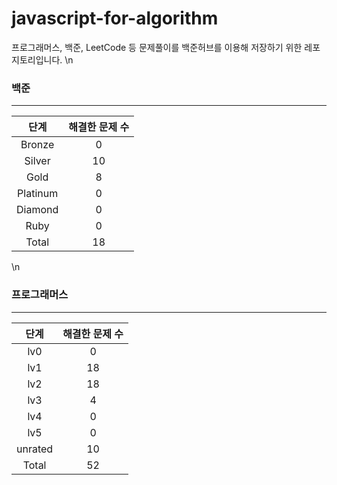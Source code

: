 
# javascript-for-algorithm

프로그래머스, 백준, LeetCode 등 문제풀이를 백준허브를 이용해 저장하기 위한 레포지토리입니다.
\n
  ### 백준
  ---
  |   단계   | 해결한 문제 수 |
  | :------: | :------------: |
  |  Bronze  |       0        |
  |  Silver  |       10        |
  |   Gold   |       8          |
  | Platinum |       0      |
  | Diamond  |       0       |
  |   Ruby   |       0          |
  |  Total   |       18         |
  \n
  ### 프로그래머스
  ---
  |   단계   | 해결한 문제 수 |
  | :------: | :------------:           |
  |   lv0    |       0        |
  |   lv1    |       18        |
  |   lv2    |       18        |
  |   lv3    |       4        |
  |   lv4    |       0        |
  |   lv5    |       0        |
  |  unrated |       10    |
  |  Total   |       52           |
  